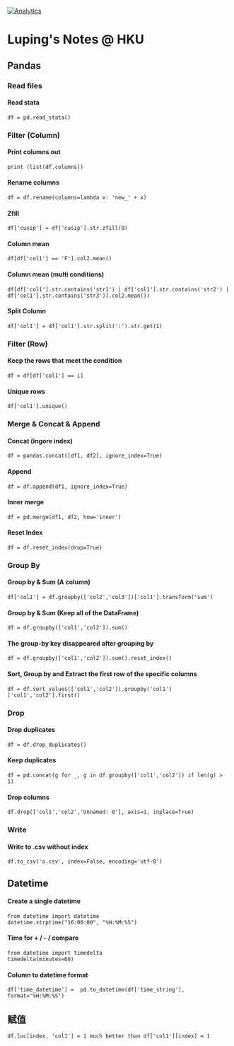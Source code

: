[![Analytics](https://ga-beacon.appspot.com/UA-80121379-2/notes-python)](https://github.com/lazydingding/note)


# Luping's Notes @ HKU

## Pandas

### Read files
#### Read stata
```
df = pd.read_stata()
```

### Filter (Column)
#### Print columns out
```
print (list(df.columns))
```
#### Rename columns
```
df = df.rename(columns=lambda x: 'new_' + x)
```
#### Zfill
```
df['cusip'] = df['cusip'].str.zfill(9)
```
#### Column mean
```
df[df['col1'] == 'F'].col2.mean()
```
#### Column mean (multi conditions)
```
df[df['col1'].str.contains('str1') | df['col1'].str.contains('str2') | df['col1'].str.contains('str3')].col2.mean())
```
#### Split Column
```
df['col1'] = df['col1'].str.split(':').str.get(1)
```

### Filter (Row)
#### Keep the rows that meet the condition
```
df = df[df['col1'] == i]
```
#### Unique rows
```
df['col1'].unique()
```

### Merge & Concat & Append
#### Concat (ingore index)
```
df = pandas.concat([df1, df2], ignore_index=True)
```
#### Append
```
df = df.append(df1, ignore_index=True)
```
#### Inner merge
```
df = pd.merge(df1, df2, how='inner')
```
#### Reset Index
```
df = df.reset_index(drop=True)
```

### Group By
#### Group by & Sum (A column)
```
df['col1'] = df.groupby(['col2','col3'])['col1'].transform('sum')
```
#### Group by & Sum (Keep all of the DataFrame)
```
df = df.groupby(['col1','col2']).sum()
```
#### The group-by key disappeared after grouping by
````
df = df.groupby(['col1','col2']).sum().reset_index()
````
#### Sort, Group by and Extract the first row of the specific columns
```
df = df.sort_values(['col1','col2']).groupby('col1')['col1','col2'].first()
```

### Drop
#### Drop duplicates
```
df = df.drop_duplicates()
```
#### Keep duplicates
```
df = pd.concat(g for _, g in df.groupby(['col1','col2']) if len(g) > 1)
```
#### Drop columns
```
df.drop(['col1','col2','Unnamed: 0'], axis=1, inplace=True)
```

### Write
#### Write to .csv without index
```
df.to_csv('o.csv', index=False, encoding='utf-8')
```



## Datetime
#### Create a single datetime
```
from datetime import datetime
datetime.strptime("16:00:00", "%H:%M:%S")
```
#### Time for + / - / compare
```
from datetime import timedelta
timedelta(minutes=60)
```
#### Column to datetime format
```
df['time_datetime'] =  pd.to_datetime(df['time_string'], format='%H:%M:%S')
```

## 赋值
```
df.loc[index, 'col1'] = 1 much better than df['col1'][index] = 1
```
